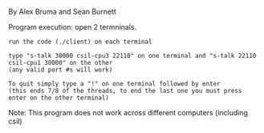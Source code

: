 By Alex Bruma and Sean Burnett

Program execution: 
    open 2 termninals.

    run the code (./client) on each terminal

    type "s-talk 30000 csil-cpu3 22110" on one terminal and "s-talk 22110 csil-cpu1 30000" on the other 
    (any valid port #s will work)

    To quit simply type a "!" on one terminal followed by enter 
    (this ends 7/8 of the threads, to end the last one you must press enter on the other terminal)

Note:
    This program does not work across different computers (including csil)
